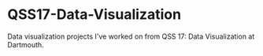 # QSS17-Data-Visualization
Data visualization projects I've worked on from QSS 17: Data Visualization at Dartmouth.
